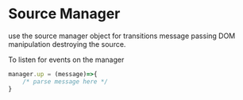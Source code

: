 # Source Manager

use the source manager object for
transitions
message passing
DOM manipulation
destroying the source. 


To listen for events on the manager
```javascript
manager.up = (message)=>{
	/* parse message here */
}
```